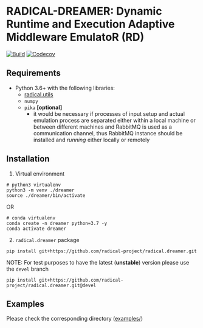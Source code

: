 # RADICAL-DREAMER: Dynamic Runtime and Execution Adaptive Middleware EmulatoR (RD)

[![Build](https://github.com/radical-project/radical.dreamer/actions/workflows/python-app.yml/badge.svg)](https://github.com/radical-project/radical.dreamer/actions/workflows/python-app.yml)
[![Codecov](https://codecov.io/gh/radical-project/radical.dreamer/branch/devel/graph/badge.svg)](https://codecov.io/gh/radical-project/radical.dreamer)


## Requirements

* Python 3.6+ with the following libraries:
  * [radical.utils](https://github.com/radical-cybertools/radical.utils)
  * `numpy`
  * `pika` **[optional]**
    * it would be necessary if processes of input setup and actual emulation 
      process are separated either within a local machine or between different 
      machines and RabbitMQ is used as a communication channel, thus RabbitMQ 
      instance should be installed and *running* either locally or remotely

## Installation

1) Virtual environment
```shell script
# python3 virtualenv
python3 -m venv ./dreamer
source ./dreamer/bin/activate
```
OR
```shell script
# conda virtualenv
conda create -n dreamer python=3.7 -y
conda activate dreamer
```
2) `radical.dreamer` package
```shell script
pip install git+https://github.com/radical-project/radical.dreamer.git
```
NOTE: For test purposes to have the latest (**unstable**) version please use 
the `devel` branch
```shell script
pip install git+https://github.com/radical-project/radical.dreamer.git@devel
```

## Examples

Please check the corresponding directory ([examples/](examples/)) 
